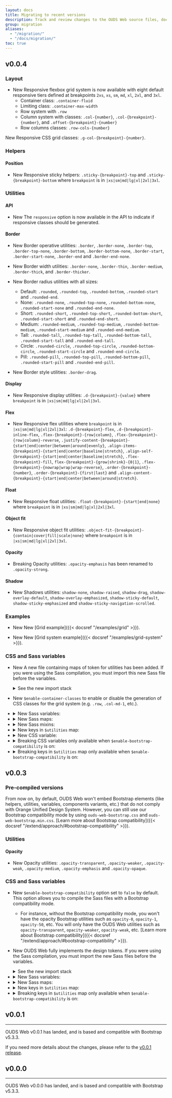 ```yaml
---
layout: docs
title: Migrating to recent versions
description: Track and review changes to the OUDS Web source files, documentation, and components to help you migrate from previous versions.
group: migration
aliases:
  - "/migration/"
  - "/docs/migration/"
toc: true
---
```


## v0.0.4

### Layout

- <span class="badge text-bg-success">New</span> Responsive flexbox grid system is now available with eight default responsive tiers defined at breakpoints `2xs`, `xs`, `sm`, `md`, `xl`, `2xl`, and `3xl`.
  - Container class: `.container-fluid`
  - Limiting class: `.container-max-width`
  - Row system with `.row`
  - Column system with classes: `.col-{number}`, `.col-{breakpoint}-{number}`,  and `.offset-{breakpoint}-{number}`
  - Row columns classes: `.row-cols-{number}`

<span class="badge text-bg-success">New</span> Responsive CSS grid classes: `.g-col-{breakpoint}-{number}`.

### Helpers

#### Position

- <span class="badge text-bg-success">New</span> Responsive sticky helpers: `.sticky-{breakpoint}-top` and `.sticky-{breakpoint}-bottom` where `breakpoint` is in `|xs|sm|md|lg|xl|2xl|3xl`.

### Utilities

#### API

- <span class="badge text-bg-success">New</span> The `responsive` option is now available in the API to indicate if responsive classes should be generated.

#### Border

- <span class="badge text-bg-success">New</span> Border operative utilities: `.border`, `.border-none`, `.border-top`, `.border-top-none`, `.border-bottom`, `.border-bottom-none`, `.border-start`, `.border-start-none`, `.border-end` and `.border-end-none`.

- <span class="badge text-bg-success">New</span> Border width utilities: `.border-none`, `.border-thin`, `.border-medium`, `.border-thick`, and `.border-thicker`.

- <span class="badge text-bg-success">New</span> Border radius utilities with all sizes:
  - Default: `.rounded`, `.rounded-top`, `.rounded-bottom`, `.rounded-start` and `.rounded-end`.
  - None: `.rounded-none`, `.rounded-top-none`, `.rounded-bottom-none`, `.rounded-start-none` and `.rounded-end-none`.
  - Short: `.rounded-short`, `.rounded-top-short`, `.rounded-bottom-short`, `.rounded-start-short` and `.rounded-end-short`.
  - Medium: `.rounded-medium`, `.rounded-top-medium`, `.rounded-bottom-medium`, `.rounded-start-medium` and `.rounded-end-medium`.
  - Tall: `.rounded-tall`, `.rounded-top-tall`, `.rounded-bottom-tall`, `.rounded-start-tall` and `.rounded-end-tall`.
  - Circle: `.rounded-circle`, `.rounded-top-circle`, `.rounded-bottom-circle`, `.rounded-start-circle` and `.rounded-end-circle`.
  - Pill: `.rounded-pill`, `.rounded-top-pill`, `.rounded-bottom-pill`, `.rounded-start-pill` and `.rounded-end-pill`.

- <span class="badge text-bg-success">New</span> Border style utilities: `.border-drag`.

#### Display

- <span class="badge text-bg-success">New</span> Responsive display utilities: `.d-{breakpoint}-{value}` where `breakpoint` is in `|xs|sm|md|lg|xl|2xl|3xl`.

#### Flex

- <span class="badge text-bg-success">New</span> Responsive flex utilities where `breakpoint` is in `|xs|sm|md|lg|xl|2xl|3xl`:
  `.d-{breakpoint}-flex`, `.d-{breakpoint}-inline-flex`, `.flex-{breakpoint}-{row|column}`, `.flex-{breakpoint}-{row|column}-reverse`, `.justify-content-{breakpoint}-{start|end|center|between|around|evenly}`, `.align-items-{breakpoint}-{start|end|center|baseline|stretch}`, `.align-self-{breakpoint}-{start|end|center|baseline|stretch}`, `.flex-{breakpoint}-fill`, `flex-{breakpoint}-{grow|shrink}-{0|1}`, `.flex-{breakpoint}-{nowrap|wrap|wrap-reverse}`, `.order-{breakpoint}-{number}`, `.order-{breakpoint}-{first|last}` and `.align-content-{breakpoint}-{start|end|center|between|around|stretch}`.

#### Float

- <span class="badge text-bg-success">New</span> Responsive float utilities: `.float-{breakpoint}-{start|end|none}` where `breakpoint` is in `|xs|sm|md|lg|xl|2xl|3xl`.

#### Object fit

- <span class="badge text-bg-success">New</span> Responsive object fit utilities: `.object-fit-{breakpoint}-{contain|cover|fill|scale|none}` where `breakpoint` is in `|xs|sm|md|lg|xl|2xl|3xl`.

#### Opacity

- <span class="badge text-bg-danger">Breaking</span> Opacity utilities: `.opacity-emphasis` has been renamed to `.opacity-strong`.

#### Shadow

- <span class="badge text-bg-success">New</span> Shadows utilities:
  `shadow-none`, `shadow-raised`, `shadow-drag`, `shadow-overlay-default`, `shadow-overlay-emphasized`, `shadow-sticky-default`, `shadow-sticky-emphasized` and `shadow-sticky-navigation-scrolled`.

### Examples

- <span class="badge text-bg-success">New</span> New [Grid example]({{< docsref "/examples/grid" >}}).

- <span class="badge text-bg-success">New</span> New [Grid system example]({{< docsref "/examples/grid-system" >}}).

### CSS and Sass variables

- <span class="badge text-bg-success">New</span> A new file containing maps of token for utilities has been added. If you were using the Sass compilation, you must import this new Sass file before the variables.

  <details class="mb-3">
    <summary>See the new import stack</summary>

    ```diff
      @import "tokens/component";
    + @import "ouds-maps";
      @import "variables";
    ```
  </details>

- <span class="badge text-bg-success">New</span> `$enable-container-classes` to enable or disable the generation of CSS classes for the grid system (e.g. `.row`, `.col-md-1`, etc.).

- <details class="mb-2">
    <summary><span class="badge text-bg-success">New</span> Sass variables:</summary>
    <ul>
      <li><code>$container-fluid-margin</code></li>
      <li><code>$container-max-widths</code></li>
      <li><code>$enable-container-classes</code></li>
      <li><code>$grid-breakpoints</code></li>
      <li><code>$grid-columns</code></li>
      <li><code>$grid-gutter-width</code></li>
      <li><code>$grid-gutter-widths</code></li>
      <li><code>$grid-row-columns</code></li>
      <li><code>$ouds-border-base</code></li>
      <li><code>$ouds-border-radius-0</code></li>
      <li><code>$ouds-border-radius-75</code></li>
      <li><code>$ouds-border-radius-150</code></li>
      <li><code>$ouds-border-radius-300</code></li>
      <li><code>$ouds-border-radius-9999</code></li>
      <li><code>$ouds-border-radius-default</code></li>
      <li><code>$ouds-border-radius-medium</code></li>
      <li><code>$ouds-border-radius-none</code></li>
      <li><code>$ouds-border-radius-pill</code></li>
      <li><code>$ouds-border-radius-short</code></li>
      <li><code>$ouds-border-radius-tall</code></li>
      <li><code>$ouds-border-style-dashed</code></li>
      <li><code>$ouds-border-style-default</code></li>
      <li><code>$ouds-border-style-drag</code></li>
      <li><code>$ouds-border-style-solid</code></li>
      <li><code>$ouds-border-width-0</code></li>
      <li><code>$ouds-border-width-25</code></li>
      <li><code>$ouds-border-width-50</code></li>
      <li><code>$ouds-border-width-75</code></li>
      <li><code>$ouds-border-width-100</code></li>
      <li><code>$ouds-border-width-default</code></li>
      <li><code>$ouds-border-width-medium</code></li>
      <li><code>$ouds-border-width-none</code></li>
      <li><code>$ouds-border-width-thick</code></li>
      <li><code>$ouds-border-width-thicker</code></li>
      <li><code>$ouds-border-width-thin</code></li>
      <li><code>$ouds-elevation-blur-0</code></li>
      <li><code>$ouds-elevation-blur-200</code></li>
      <li><code>$ouds-elevation-blur-300</code></li>
      <li><code>$ouds-elevation-blur-400</code></li>
      <li><code>$ouds-elevation-blur-600</code></li>
      <li><code>$ouds-elevation-blur-drag</code></li>
      <li><code>$ouds-elevation-blur-none</code></li>
      <li><code>$ouds-elevation-blur-overlay-default</code></li>
      <li><code>$ouds-elevation-blur-overlay-emphasized</code></li>
      <li><code>$ouds-elevation-blur-raised</code></li>
      <li><code>$ouds-elevation-blur-sticky-default</code></li>
      <li><code>$ouds-elevation-blur-sticky-emphasized</code></li>
      <li><code>$ouds-elevation-blur-sticky-navigation-scrolled</code></li>
      <li><code>$ouds-elevation-color-drag</code></li>
      <li><code>$ouds-elevation-color-none</code></li>
      <li><code>$ouds-elevation-color-overlay-default</code></li>
      <li><code>$ouds-elevation-color-overlay-emphasized</code></li>
      <li><code>$ouds-elevation-color-raised</code></li>
      <li><code>$ouds-elevation-color-sticky-default</code></li>
      <li><code>$ouds-elevation-color-sticky-emphasized</code></li>
      <li><code>$ouds-elevation-color-sticky-navigation-scrolled</code></li>
      <li><code>$ouds-elevation-spread-0</code></li>
      <li><code>$ouds-elevation-spread-300</code></li>
      <li><code>$ouds-elevation-spread-drag</code></li>
      <li><code>$ouds-elevation-spread-n100</code></li>
      <li><code>$ouds-elevation-spread-n300</code></li>
      <li><code>$ouds-elevation-spread-none</code></li>
      <li><code>$ouds-elevation-spread-overlay-default</code></li>
      <li><code>$ouds-elevation-spread-overlay-emphasized</code></li>
      <li><code>$ouds-elevation-spread-raised</code></li>
      <li><code>$ouds-elevation-spread-sticky-default</code></li>
      <li><code>$ouds-elevation-spread-sticky-emphasized</code></li>
      <li><code>$ouds-elevation-spread-sticky-navigation-scrolled</code></li>
      <li><code>$ouds-elevation-x-0</code></li>
      <li><code>$ouds-elevation-x-drag</code></li>
      <li><code>$ouds-elevation-x-none</code></li>
      <li><code>$ouds-elevation-x-overlay-default</code></li>
      <li><code>$ouds-elevation-x-overlay-emphasized</code></li>
      <li><code>$ouds-elevation-x-raised</code></li>
      <li><code>$ouds-elevation-x-sticky-default</code></li>
      <li><code>$ouds-elevation-x-sticky-emphasized</code></li>
      <li><code>$ouds-elevation-x-sticky-navigation-scrolled</code></li>
      <li><code>$ouds-elevation-y-0</code></li>
      <li><code>$ouds-elevation-y-100</code></li>
      <li><code>$ouds-elevation-y-200</code></li>
      <li><code>$ouds-elevation-y-300</code></li>
      <li><code>$ouds-elevation-y-500</code></li>
      <li><code>$ouds-elevation-y-drag</code></li>
      <li><code>$ouds-elevation-y-none</code></li>
      <li><code>$ouds-elevation-y-overlay-default</code></li>
      <li><code>$ouds-elevation-y-overlay-emphasized</code></li>
      <li><code>$ouds-elevation-y-raised</code></li>
      <li><code>$ouds-elevation-y-sticky-default</code></li>
      <li><code>$ouds-elevation-y-sticky-emphasized</code></li>
      <li><code>$ouds-elevation-y-sticky-navigation-scrolled</code></li>
      <li><code>$ouds-grid-2xl-column-gap</code></li>
      <li><code>$ouds-grid-2xl-margin</code></li>
      <li><code>$ouds-grid-2xl-min-width</code></li>
      <li><code>$ouds-grid-2xs-column-gap</code></li>
      <li><code>$ouds-grid-2xs-margin</code></li>
      <li><code>$ouds-grid-3xl-column-gap</code></li>
      <li><code>$ouds-grid-3xl-margin</code></li>
      <li><code>$ouds-grid-3xl-min-width</code></li>
      <li><code>$ouds-grid-column-gap-100</code></li>
      <li><code>$ouds-grid-column-gap-200</code></li>
      <li><code>$ouds-grid-column-gap-400</code></li>
      <li><code>$ouds-grid-column-gap-600</code></li>
      <li><code>$ouds-grid-column-gap-800</code></li>
      <li><code>$ouds-grid-lg-column-gap</code></li>
      <li><code>$ouds-grid-lg-margin</code></li>
      <li><code>$ouds-grid-lg-min-width</code></li>
      <li><code>$ouds-grid-margin-100</code></li>
      <li><code>$ouds-grid-margin-1100</code></li>
      <li><code>$ouds-grid-margin-1700</code></li>
      <li><code>$ouds-grid-margin-2500</code></li>
      <li><code>$ouds-grid-margin-300</code></li>
      <li><code>$ouds-grid-margin-400</code></li>
      <li><code>$ouds-grid-margin-500</code></li>
      <li><code>$ouds-grid-margin-700</code></li>
      <li><code>$ouds-grid-max-width</code></li>
      <li><code>$ouds-grid-md-column-gap</code></li>
      <li><code>$ouds-grid-md-margin</code></li>
      <li><code>$ouds-grid-md-min-width</code></li>
      <li><code>$ouds-grid-min-width-200</code></li>
      <li><code>$ouds-grid-min-width-300</code></li>
      <li><code>$ouds-grid-min-width-400</code></li>
      <li><code>$ouds-grid-min-width-500</code></li>
      <li><code>$ouds-grid-min-width-600</code></li>
      <li><code>$ouds-grid-min-width-700</code></li>
      <li><code>$ouds-grid-min-width-800</code></li>
      <li><code>$ouds-grid-sm-column-gap</code></li>
      <li><code>$ouds-grid-sm-margin</code></li>
      <li><code>$ouds-grid-sm-min-width</code></li>
      <li><code>$ouds-grid-xl-column-gap</code></li>
      <li><code>$ouds-grid-xl-margin</code></li>
      <li><code>$ouds-grid-xl-min-width</code></li>
      <li><code>$ouds-grid-xs-column-gap</code></li>
      <li><code>$ouds-grid-xs-margin</code></li>
      <li><code>$ouds-grid-xs-min-width</code></li>
      <li><code>$ouds-opacity-medium</code></li>
      <li><code>$ouds-opacity-opaque</code></li>
      <li><code>$ouds-opacity-strong</code></li>
      <li><code>$ouds-opacity-transparent</code></li>
      <li><code>$ouds-opacity-weak</code></li>
      <li><code>$ouds-opacity-weaker</code></li>
    </ul>
  </details>

- <details class="mb-2">
    <summary><span class="badge text-bg-success">New</span> Sass maps:</summary>
    <ul>
      <li><code>$grid-gutter-widths</code></li>
      <li><code>$gutters</code></li>
      <li><code>$ouds-border-radiuses</code></li>
      <li><code>$ouds-border-styles</code></li>
      <li><code>$ouds-border-widths</code></li>
      <li><code>$ouds-elevations</code></li>
    </ul>
  </details>

- <details class="mb-2">
    <summary><span class="badge text-bg-success">New</span> Sass mixins:</summary>
    <ul>
      <li><code>breakpoint-infix()</code></li>
      <li><code>breakpoint-min()</code></li>
      <li><code>breakpoint-max()</code></li>
      <li><code>breakpoint-next()</code></li>
      <li><code>get-breakpoint-from-width()</code></li>
      <li><code>make-container()</code></li>
      <li><code>make-col()</code></li>
      <li><code>make-col-offset()</code></li>
      <li><code>make-col-ready()</code></li>
      <li><code>make-row()</code></li>
      <li><code>media-breakpoint-between()</code></li>
      <li><code>media-breakpoint-down()</code></li>
      <li><code>media-breakpoint-only()</code></li>
      <li><code>media-breakpoint-up()</code></li>
    </ul>
  </details>

- <details class="mb-2">
    <summary><span class="badge text-bg-success">New</span> keys in <code>$utilities</code> map:</summary>
    <ul>
      <li><code>border-bottom-ouds</code></li>
      <li><code>border-end-ouds</code></li>
      <li><code>border-ouds</code></li>
      <li><code>border-start-ouds</code></li>
      <li><code>border-style-ouds</code></li>
      <li><code>border-top-ouds</code></li>
      <li><code>border-width-ouds</code></li>
      <li><code>rounded-bottom-ouds</code></li>
      <li><code>rounded-end-ouds</code></li>
      <li><code>rounded-ouds</code></li>
      <li><code>rounded-start-ouds</code></li>
      <li><code>rounded-top-ouds</code></li>
      <li><code>shadow-ouds</code></li>
    </ul>
  </details>

- <details class="mb-2">
    <summary><span class="badge text-bg-success">New</span> CSS variable:</summary>
    <ul>
      <li><code>--bs-container-margin-x</code></li>
    </ul>
  </details>

- <details class="mb-2">
    <summary><span class="badge text-bg-danger">Breaking</span> CSS variables only available when <code>$enable-bootstrap-compatibility</code> is on:</summary>
    <ul>
      <li><code>--bs-border-radius</code></li>
      <li><code>--bs-border-radius-2xl</code></li>
      <li><code>--bs-border-radius-lg</code></li>
      <li><code>--bs-border-radius-pill</code></li>
      <li><code>--bs-border-radius-sm</code></li>
      <li><code>--bs-border-radius-xl</code></li>
      <li><code>--bs-border-radius-xxl</code></li>
      <li><code>--bs-box-shadow</code></li>
      <li><code>--bs-box-shadow-inset</code></li>
      <li><code>--bs-box-shadow-lg</code></li>
      <li><code>--bs-box-shadow-sm</code></li>
    </ul>
  </details>

- <details class="mb-2">
    <summary><span class="badge text-bg-danger">Breaking</span> keys in <code>$utilities</code> map only available when <code>$enable-bootstrap-compatibility</code> is on:</summary>
    <ul>
      <li><code>border</code></li>
      <li><code>border-bottom</code></li>
      <li><code>border-end</code></li>
      <li><code>border-opacity</code></li>
      <li><code>border-start</code></li>
      <li><code>border-top</code></li>
      <li><code>border-width</code></li>
      <li><code>rounded</code></li>
      <li><code>rounded-bottom</code></li>
      <li><code>rounded-end</code></li>
      <li><code>rounded-start</code></li>
      <li><code>rounded-top</code></li>
      <li><code>shadow</code></li>
    </ul>
  </details>

## v0.0.3

### Pre-compiled versions

From now on, by default, OUDS Web won't embed Bootstrap elements (like helpers, utilities, variables, components variants, etc.) that do not comply with Orange Unified Design System. However, you can still use our Bootstrap compatibility mode by using `ouds-web-bootstrap.css` and `ouds-web-bootstrap.min.css`. [Learn more about Bootstrap compatibility]({{< docsref "/extend/approach/#bootstrap-compatibility" >}}).

### Utilities

#### Opacity

- <span class="badge text-bg-success">New</span> Opacity utilities: `.opacity-transparent`, `.opacity-weaker`, `.opacity-weak`, `.opacity-medium`, `.opacity-emphasis` and `.opacity-opaque`.

### CSS and Sass variables

- <span class="badge text-bg-success">New</span> `$enable-bootstrap-compatibility` option set to `false` by default. This option allows you to compile the Sass files with a Bootstrap compatibility mode.
  - For instance, without the Bootstrap compatibility mode, you won't have the opacity Bootstrap utilities such as `opacity-0`, `opacity-1`, `opacity-50`, etc. You will only have the OUDS Web utilities such as `opacity-transparent`, `opacity-weaker`, `opacity-weak`, etc. [Learn more about Bootstrap compatibility]({{< docsref "/extend/approach/#bootstrap-compatibility" >}}).

- <span class="badge text-bg-success">New</span> OUDS Web fully implements the design tokens. If you were using the Sass compilation, you must import the new Sass files before the variables.

  <details class="mb-3">
  <summary>See the new import stack</summary>

  ```diff
    @import "functions";
  + @import "tokens/raw";
  + @import "tokens/semantic";
  + @import "tokens/component";
    @import "variables";
    @import "variables-dark";
    // etc
  ```
  </details>

- <details class="mb-2">
    <summary><span class="badge text-bg-success">New</span> Sass variables:</summary>
    <ul>
      <li><code>$ouds-opacity-0</code></li>
      <li><code>$ouds-opacity-100</code></li>
      <li><code>$ouds-opacity-300</code></li>
      <li><code>$ouds-opacity-500</code></li>
      <li><code>$ouds-opacity-700</code></li>
      <li><code>$ouds-opacity-900</code></li>
    </ul>
  </details>

- <details class="mb-2">
    <summary><span class="badge text-bg-success">New</span> Sass maps:</summary>
    <ul>
      <li><code>$ouds-opacities</code></li>
    </ul>
  </details>

- <details class="mb-2">
    <summary><span class="badge text-bg-success">New</span> keys in <code>$utilities</code> map:</summary>
    <ul>
      <li><code>opacity-ouds</code></li>
    </ul>
  </details>

- <details class="mb-2">
    <summary><span class="badge text-bg-danger">Breaking</span> keys in <code>$utilities</code> map only available when <code>$enable-bootstrap-compatibility</code> is on:</summary>
    <ul>
      <li><code>opacity</code></li>
    </ul>
  </details>

## v0.0.1

<hr class="mb-4">

OUDS Web v0.0.1 has landed, and is based and compatible with Bootstrap v5.3.3.

If you need more details about the changes, please refer to the [v0.0.1 release](https://github.com/Orange-OpenSource/Orange-Boosted-Bootstrap/releases/tag/v0.0.1-ouds-web).

## v0.0.0

<hr class="mb-4">

OUDS Web v0.0.0 has landed, and is based and compatible with Bootstrap v5.3.3.
